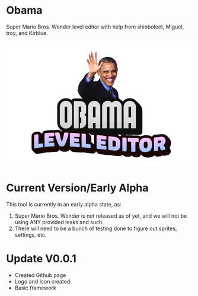# Obama
Super Mario Bros. Wonder level editor with help from shibboleet, Miguel, troy, and Kirblue. 

![the best pres](https://github.com/kirbluemodding/Obama/blob/main/Untitled-1.png?raw=true)

# Current Version/Early Alpha
This tool is currently in an early alpha state, as:
1. Super Mario Bros. Wonder is not released as of yet, and we will not be using ANY provided leaks and such.
2. There will need to be a bunch of testing done to figure out sprites, settings, etc.

# Update V0.0.1
- Created Github page
- Logo and Icon created
- Basic framework
